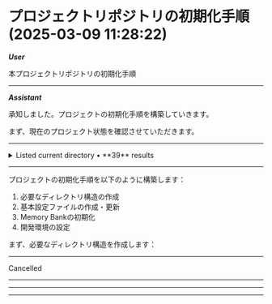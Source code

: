 <!-- Generated by SpecStory -->

# プロジェクトリポジトリの初期化手順 (2025-03-09 11:28:22)

_**User**_

本プロジェクトリポジトリの初期化手順

---

_**Assistant**_

承知しました。プロジェクトの初期化手順を構築していきます。

まず、現在のプロジェクト状態を確認させていただきます。

---

<details>
            <summary>Listed current directory • **39** results</summary>
        
| Name |
|-------|
| 📁 `notebook` |
| 📁 `.git` |
| 📁 `memory-bank` |
| 📁 `knowledge` |
| 📁 `data` |
| 📄 `pyproject.toml` |
| 📄 `poetry.lock` |
| 📁 `.venv` |
| 📄 `.coverage` |
| 📄 `README.md` |
| 📄 `crontab` |
| 📁 `app` |
| 📁 `logs` |
| 📁 `tests` |
| 📁 `docs` |
| 📁 `rc` |
| 📄 `compose.yml` |
| 📁 `docker` |
| 📄 `cursor_dev.code-workspace` |
| 📄 `Makefile` |
| 📄 `.gitignore` |
| 📁 `.vscode` |
| 📁 `.github` |
| 📄 `.dockerignore` |
| 📄 `.flake8` |
| 📄 `.cursorignore` |
| 📄 `.cursorindexingignore` |
| 📁 `.devcontainer` |
| 📁 `.cursor` |
| 📄 `.clinerules` |
| 📁 `.ruff_cache` |
| 📁 `.ssh` |
| 📁 `bin` |
| 📄 `requirements.txt` |
| 📄 `pytest.ini` |
| 📄 `function_calls` |
| 📄 `LICENSE` |
| 📄 `.cursorban` |
| 📁 `.pytest_cache` |

</details>

---

プロジェクトの初期化手順を以下のように構築します：

1. 必要なディレクトリ構造の作成
2. 基本設定ファイルの作成・更新
3. Memory Bankの初期化
4. 開発環境の設定

まず、必要なディレクトリ構造を作成します：

---

Cancelled

---



---



---

